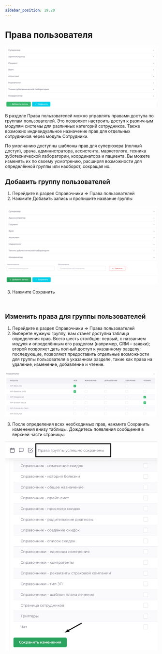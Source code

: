 ```yaml
---
sidebar_position: 19.20
---
```


# Права пользователя

![Модуль "Справочники.Права_пользователей"](assets/user_accesses/1.png)

В разделе Права пользователей можно управлять правами доступа по группам пользователей. Это позволяет настроить доступ к различным модулям системы для различных категорий сотрудников. Также возможно индивидуальное назначение прав для отдельных сотрудников через модуль Сотрудники.

По умолчанию доступны шаблоны прав для суперюзера (полный доступ), врача, администратора, ассистента, маркетолога, техника зуботехнической лаборатории, координатора и пациента. Вы можете изменять их по своему усмотрению, расширяя возможности для определённой группы или наоборот, сокращая их. 


## Добавить группу пользователей

1. Перейдите в раздел Справочники => Права пользователей
2. Нажмите Добавить запись и пропишите название группы

![Модуль "Справочники.Права_пользователей"](assets/user_accesses/2.png)

3. Нажмите  Сохранить

 

## Изменить права для группы пользователей

1. Перейдите в раздел Справочники => Права пользователей
2. Выберете нужную группу, вам станет доступна таблица определения прав. Всего шесть столбцов: первый, с названием модуля и определённым его разделом (например, CRM – заявки); второй позволяет дать полный доступ к указанному разделу; последующие, позволяют предоставить отдельные возможности для группы пользователя в указанном разделе, такие как права на удаление, изменение, добавление и чтение. 

![Модуль "Справочники.Права_пользователей"](assets/user_accesses/3.png)

3. После определения всех необходимых прав, нажмите Сохранить изменения внизу таблицы. Дождитесь появления сообщения в верхней части страницы:

![Модуль "Справочники.Права_пользователей"](assets/user_accesses/4.png)
